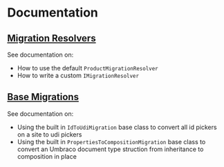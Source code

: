 # Documentation

## [Migration Resolvers](https://bitbucket.org/proworks/Our.Umbraco.Migration/src/master/Documentation/MigrationResolvers)
See documentation on:
 - How to use the default `ProductMigrationResolver`
 - How to write a custom `IMigrationResolver`  

## [Base Migrations](https://bitbucket.org/proworks/Our.Umbraco.Migration/src/master/Documentation/BaseMigrations)
See documentation on:
 - Using the built in `IdToUdiMigration` base class to convert all id pickers on a site to udi pickers
 - Using the built in `PropertiesToCompositionMigration` base class to convert an Umbraco document type struction from inheritance to composition in place